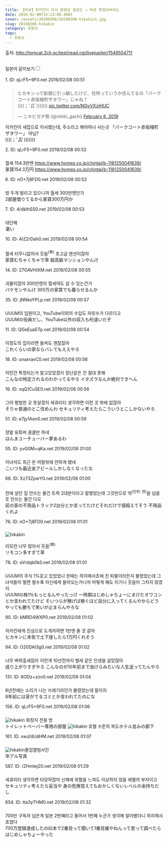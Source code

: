 ```yaml
---
title: 【비보】히카킨이 이사 동영상 업로드 → 바로 특정되버리는
date: 2019-02-08T15:23:00.400Z
cover: /assets/20190208/20190208-hikakin1.jpg
slug: 20190208-hikakin
category: 유튜브
tags:
  - 유튜브
---
```

<div><p>출처: <a class="vglnk" href="http://tomcat.2ch.sc/test/read.cgi/livejupiter/1549554711" rel="nofollow noopener noreferrer" target="_blank"><span>http</span><span>://</span><span>tomcat</span><span>.</span><span>2ch</span><span>.</span><span>sc</span><span>/</span><span>test</span><span>/</span><span>read</span><span>.</span><span>cgi</span><span>/</span><span>livejupiter</span><span>/</span><span>1549554711</span></a></p><br><label for="twolang" style="font-weight: 550;">일본어 같이보기</label><input type="checkbox" id="twolang"><br><br><div class="commentbox0"><div class="content1"><div class="id">1. ID: <span class="op">qLrF5+9F0.net</span> <span title="2019/02/08(金) 00:51:51.71">2019/02/08 00:51</span></div><div style="padding-top: 10px;"><p class="content"><blockquote class="twitter-tweet" data-lang="en"><p lang="ja" dir="ltr">ヒカキンって新居に引っ越したけど、住所っていうか住んでるの「パークコート赤坂檜町ザタワー」じゃね？<br>((((；ﾟДﾟ))))))) <a href="https://t.co/NGvVXzjHUC">pic.twitter.com/NGvVXzjHUC</a></p>&mdash; ニキビガチ勢 (@nikibi_gachi) <a href="https://twitter.com/nikibi_gachi/status/1093265212424171520?ref_src=twsrc%5Etfw">February 6, 2019</a></blockquote>
<script async src="https://platform.twitter.com/widgets.js" charset="utf-8"></script>
히카킨이 새집으로 이사했는데, 주소라고 해야하나 사는곳 「パークコート赤坂檜町ザタワー」 아님?<br>((((；ﾟДﾟ)))))))</p></div></div></div><div class="commentbox1"><div class="content1"><div class="id">2. ID: <span class="op">qLrF5+9F0.net</span> <span title="2019/02/08(金) 00:52:12.21">2019/02/08 00:52</span></div><div style="padding-top: 10px;"><p class="content">월세 154.3만엔
<a class="vglnk" href="https://www.homes.co.jp/chintai/b-1181250041639/" rel="nofollow noopener noreferrer" target="_blank"><span>https</span><span>://</span><span>www</span><span>.</span><span>homes</span><span>.</span><span>co</span><span>.</span><span>jp</span><span>/</span><span>chintai</span><span>/</span><span>b</span><span>-</span><span>1181250041639</span><span>/</span></a><br><span class="jp">家賃154.3万円
<a class="vglnk" href="https://www.homes.co.jp/chintai/b-1181250041639/" rel="nofollow noopener noreferrer" target="_blank"><span>https</span><span>://</span><span>www</span><span>.</span><span>homes</span><span>.</span><span>co</span><span>.</span><span>jp</span><span>/</span><span>chintai</span><span>/</span><span>b</span><span>-</span><span>1181250041639</span><span>/</span></a></span> </p></div><div class="content2"><div class="id">6. ID: <span>nO+7j8FD0.net</span> <span title="2019/02/08(金) 00:52:58.58">2019/02/08 00:52</span></div><div style="padding-top: 10px;"><p class="content">방 두개 빌리고 있으니까 월세 300만엔인가<br><span class="jp">2部屋借りてるから家賃300万円か</span> </p></div></div></div></div><div class="commentbox1"><div class="content1"><div class="id">7. ID: <span>4/dkIhSS0.net</span> <span title="2019/02/08(金) 00:53:37.94">2019/02/08 00:53</span></div><div style="padding-top: 10px;"><p class="content">대단해<br><span class="jp">凄い</span> </p></div></div></div><div class="commentbox1"><div class="content1"><div class="id">10. ID: <span>AIZ2rDah0.net</span> <span title="2019/02/08(金) 00:54:44.81">2019/02/08 00:54</span></div><div style="padding-top: 10px;"><p class="content">월세 터무니없어서 웃음<sup>(草)</sup>
초고급 맨션이잖아<br><span class="jp">家賃むちゃくちゃで草
超高級マンションやんけ</span> </p></div></div></div><div class="commentbox1"><div class="content1"><div class="id">14. ID: <span>27GAVHlXM.net</span> <span title="2019/02/08(金) 00:55:26.84">2019/02/08 00:55</span></div><div style="padding-top: 10px;"><p class="content">괴물이잖아
300만엔의 월세여도 살 수 있는건가<br><span class="jp">バケモンやんけ
300万の家賃でも暮らせるんか</span> </p></div></div></div><div class="commentbox1"><div class="content1"><div class="id">35. ID: <span>jNNkoYPLp.net</span> <span title="2019/02/08(金) 00:57:56.44">2019/02/08 00:57</span></div><div style="padding-top: 10px;"><p class="content">UUUM의 임원이고, YouTube이외의 수입도 자릿수가 다르다고<br><span class="jp">UUUMの役員だし、YouTube以外の収入も桁違いだぞ</span> </p></div></div></div><div class="commentbox1"><div class="content1"><div class="id">11. ID: <span>QGeEua5Tp.net</span> <span title="2019/02/08(金) 00:54:47.06">2019/02/08 00:54</span></div><div style="padding-top: 10px;"><p class="content">이정도의 집이라면 들켜도 괜찮잖아<br><span class="jp">これくらいの家ならバレてもええやろ</span> </p></div></div></div><div class="commentbox1"><div class="content1"><div class="id">18. ID: <span>unaxravC0.net</span> <span title="2019/02/08(金) 00:56:24.66">2019/02/08 00:56</span></div><div style="padding-top: 10px;"><p class="content">이런건 특정되는거 알고있었겠지
장난같은 건 절대 못해<br><span class="jp">こんなの特定されるのわかってるやろ
イタズラなんか絶対できへん</span> </p></div></div></div><div class="commentbox1"><div class="content1"><div class="id">19. ID: <span>xqQ1CuSE0.net</span> <span title="2019/02/08(金) 00:56:27.55">2019/02/08 00:56</span></div><div style="padding-top: 10px;"><p class="content">그야 평범한 곳 못살겠지 세큐리티 생각하면 이런 곳 밖에 없잖아<br><span class="jp">そりゃ普通のとこ住めんわ セキュリティ考えたらこういうとこしかないやろ</span> </p></div></div></div><div class="commentbox1"><div class="content1"><div class="id">51. ID: <span>e7jy1Aen0.net</span> <span title="2019/02/08(金) 00:59:06.93">2019/02/08 00:59</span></div><div style="padding-top: 10px;"><p class="content">정말 유튜버 꿈꿀만 하네<br><span class="jp">ほんまユーチューバー夢あるわ</span> </p></div></div></div><div class="commentbox1"><div class="content1"><div class="id">55. ID: <span>yvG0M+qKa.net</span> <span title="2019/02/08(金) 01:00:15.51">2019/02/08 01:00</span></div><div style="padding-top: 10px;"><p class="content">이녀석도 최근 돈 어필밖에 안하게 됐네<br><span class="jp">こいつも最近金アピールしかしなくなったな</span> </p></div></div></div><div class="commentbox1"><div class="content1"><div class="id">68. ID: <span>Xz73ZpwY0.net</span> <span title="2019/02/08(金) 01:00:52.04">2019/02/08 01:00</span></div><div style="padding-top: 10px;"><p class="content">전에 살던 집 안쓰는 물건 트럭 2대분이라고 말했었는데 그것만으로 억<sup>(단위: 엔)</sup>을 넘을듯
안쓰는 물건 다오<br><span class="jp">前の家の不用品トラック2台分とか言ってたけどそれだけで億超えてそう
不用品くれよ</span> </p></div></div></div><div class="commentbox1"><div class="content1"><div class="id">76. ID: <span>nO+7j8FD0.net</span> <span title="2019/02/08(金) 01:01:37.53">2019/02/08 01:01</span></div><div style="padding-top: 10px;">

![hikakin](/assets/20190208/5.jpg "hikakin")<p class="content">리모컨 너무 많아서 웃음<sup>(草)</sup><br><span class="jp">リモコン多すぎて草</span> </p></div></div></div><div class="commentbox1"><div class="content1"><div class="id">78. ID: <span>sVrdqb0k0.net</span> <span title="2019/02/08(金) 01:01:56.73">2019/02/08 01:01</span></div><div style="padding-top: 10px;"><p class="content">UUUM의 주식 1%갖고 있었었나
한때는 하지메사쵸에 진 퇴물이라든지 불렸었는데
그녀석들이 벌면 벌수록 자신에게 들어오는거니까 어떻게 해도 이기니 웃음이 그치지 않겠지<br><span class="jp">UUUMの株1％もっとるんやったっけ
一時期はじめしゃちょーにまけたオワコンとか言われてたけど
そいつらが稼げば稼ぐほど自分に入ってくるんやからどうやっても勝ちで笑いが止まらんやろな</span> </p></div></div></div><div class="commentbox1"><div class="content1"><div class="id">90. ID: <span>kMRD4WXP0.net</span> <span title="2019/02/08(金) 01:02:38.58">2019/02/08 01:02</span></div><div style="padding-top: 10px;"><p class="content">히카킨에게 진심으로 도게자하면 1만엔 줄 것 같아<br><span class="jp">ヒカキンに本気で土下座したら1万円くれそう</span> </p></div></div></div><div class="commentbox1"><div class="content1"><div class="id">94. ID: <span>O20DAI3g0.net</span> <span title="2019/02/08(金) 01:02:43.88">2019/02/08 01:02</span></div><div style="padding-top: 10px;"><p class="content">너무 벼락출세잖아
이런게 10년전까지 벌레 같은 인생을 살았잖아<br><span class="jp">成り上がりすぎやろ
こんなのが10年前まで虫けらみたいな人生送ってたんやろ</span> </p></div></div></div><div class="commentbox1"><div class="content1"><div class="id">131. ID: <span>8ODz+zov0.net</span> <span title="2019/02/08(金) 01:04:49.40">2019/02/08 01:04</span></div><div style="padding-top: 10px;"><p class="content">8년전에는 소리가 나는 쓰레기라던가 불렸었는데 말이지<br><span class="jp">8年前には音がでるゴミとか言われてたのにな</span> </p></div></div></div><div class="commentbox1"><div class="content1"><div class="id">156. ID: <span class="op">qLrF5+9F0.net</span> <span title="2019/02/08(金) 01:06:43.46">2019/02/08 01:06</span></div><div style="padding-top: 10px;"><p class="content">![hikakin](/assets/20190208/6.jpg "hikakin")
화장지 전용 방<br><span class="jp">トイレットペーパー専用の部屋</span>
![hikakin](/assets/20190208/7.jpg "hikakin")
호텔 수준의 복도<span class="jp">ホテル並みの廊下</span></p></div></div></div><div class="commentbox1"><div class="content1"><div class="id">161. ID: <span>xwJ/dUdHM.net</span> <span title="2019/02/08(金) 01:07:06.91">2019/02/08 01:07</span></div><div style="padding-top: 10px;"><p class="content">![hikakin](/assets/20190208/8.jpg "hikakin")졸업앨범사진<br><span class="jp">卒アル写真</span> </p></div></div></div><div class="commentbox1"><div class="content1"><div class="id">587. ID: <span>/ZHmlej20.net</span> <span title="2019/02/08(金) 01:29:00.33">2019/02/08 01:29</span></div><div style="padding-top: 10px;"><p class="content">세큐리티 생각하면 타당하잖아
신체에 위험을 느껴도 이상하지 않을 레벨의 부자이고<br><span class="jp">セキュリティ考えたら妥当や
身の危険覚えてもおかしくないレベルの金持ちだし</span> </p></div></div></div><div class="commentbox1"><div class="content1"><div class="id">654. ID: <span>tta3yTHM0.net</span> <span title="2019/02/08(金) 01:32:25.45">2019/02/08 01:32</span></div><div style="padding-top: 10px;"><p class="content">700만 구독자 넘은게 일본 2번째라고 들어서 1번째 누군가 생각해 알아봤더니 하지메샤쵸였다<br><span class="jp">700万登録達成したの曰本で2番目って聞いて1番目誰やねんって思って調べたらはじめしゃちょーやった</span> </p></div></div></div></div>